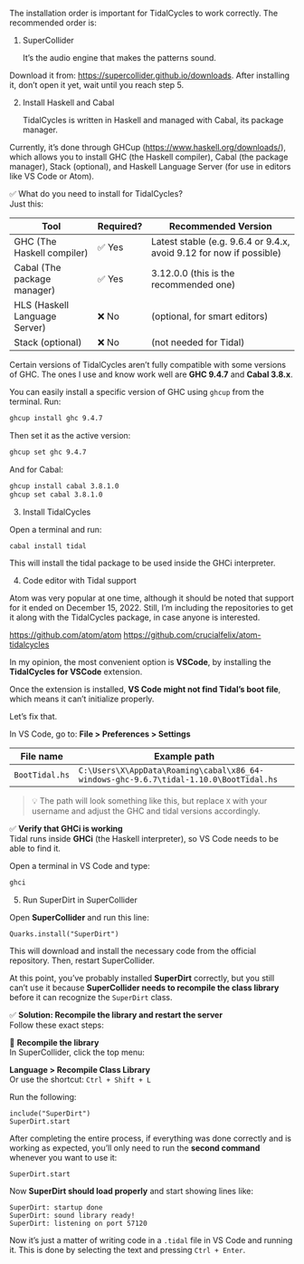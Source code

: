 The installation order is important for TidalCycles to work correctly. The recommended order is:

1. SuperCollider
    
    It’s the audio engine that makes the patterns sound.

Download it from: https://supercollider.github.io/downloads. After installing it, don’t open it yet, wait until you reach step 5.

2. Install Haskell and Cabal

   TidalCycles is written in Haskell and managed with Cabal, its package manager.

Currently, it’s done through GHCup (https://www.haskell.org/downloads/), which allows you to install GHC (the Haskell compiler), Cabal (the package manager), Stack (optional), and Haskell Language Server (for use in editors like VS Code or Atom).

✅ What do you need to install for TidalCycles?  
Just this:

| Tool                     | Required? | Recommended Version                                        |
|--------------------------|-----------|-------------------------------------------------------------|
| GHC (The Haskell compiler)         | ✅ Yes    | Latest stable (e.g. 9.6.4 or 9.4.x, avoid 9.12 for now if possible) |
| Cabal (The package manager)       | ✅ Yes    | 3.12.0.0 (this is the recommended one)                      |
| HLS (Haskell Language Server)     | ❌ No     | (optional, for smart editors)                               |
| Stack (optional)                  | ❌ No     | (not needed for Tidal)                                      |

Certain versions of TidalCycles aren’t fully compatible with some versions of GHC. The ones I use and know work well are **GHC 9.4.7** and **Cabal 3.8.x**.

You can easily install a specific version of GHC using `ghcup` from the terminal. Run:

```bash
ghcup install ghc 9.4.7
```

Then set it as the active version:

```bash
ghcup set ghc 9.4.7
```

And for Cabal:

```bash
ghcup install cabal 3.8.1.0
ghcup set cabal 3.8.1.0

```

 3. Install TidalCycles

Open a terminal and run:

```bash
cabal install tidal

```

This will install the tidal package to be used inside the GHCi interpreter.

 4. Code editor with Tidal support

Atom was very popular at one time, although it should be noted that support for it ended on December 15, 2022. Still, I’m including the repositories to get it along with the TidalCycles package, in case anyone is interested.

https://github.com/atom/atom
https://github.com/crucialfelix/atom-tidalcycles

In my opinion, the most convenient option is **VSCode**, by installing the **TidalCycles for VSCode** extension.

Once the extension is installed, **VS Code might not find Tidal’s boot file**,  
which means it can’t initialize properly.

Let’s fix that.

In VS Code, go to: **File > Preferences > Settings**

| File name       | Example path                                                         |
|-----------------|----------------------------------------------------------------------|
| `BootTidal.hs`  | `C:\Users\X\AppData\Roaming\cabal\x86_64-windows-ghc-9.6.7\tidal-1.10.0\BootTidal.hs` |

> 💡 The path will look something like this, but replace `X` with your username and adjust the GHC and tidal versions accordingly.

✅ **Verify that GHCi is working**  
Tidal runs inside **GHCi** (the Haskell interpreter), so VS Code needs to be able to find it.

Open a terminal in VS Code and type:

```bash
ghci

```

 5. Run SuperDirt in SuperCollider

Open **SuperCollider** and run this line:

    Quarks.install("SuperDirt")

This will download and install the necessary code from the official repository. Then, restart SuperCollider.

At this point, you’ve probably installed **SuperDirt** correctly, but you still can’t use it because **SuperCollider needs to recompile the class library** before it can recognize the `SuperDirt` class.

✅ **Solution: Recompile the library and restart the server**  
    Follow these exact steps:

🔁 **Recompile the library**  
    In SuperCollider, click the top menu:

**Language > Recompile Class Library**  
    Or use the shortcut: `Ctrl + Shift + L`

Run the following:

    include("SuperDirt")
    SuperDirt.start

After completing the entire process, if everything was done correctly and is working as expected, you’ll only need to run the **second command** whenever you want to use it:

    SuperDirt.start

Now **SuperDirt should load properly** and start showing lines like:

    SuperDirt: startup done
    SuperDirt: sound library ready!
    SuperDirt: listening on port 57120

Now it’s just a matter of writing code in a `.tidal` file in VS Code and running it. This is done by selecting the text and pressing `Ctrl + Enter`.
